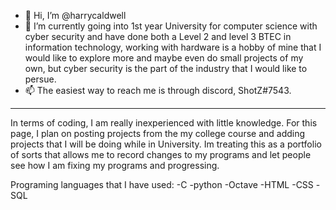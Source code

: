 - 👋 Hi, I’m @harrycaldwell
- 👀 I’m currently going into 1st year University for computer science with cyber security and have done both a Level 2 and level 3 BTEC in information technology, working with hardware is a hobby of mine that I would like to explore more and maybe even do small projects of my own, but cyber security is the part of the industry that I would like to persue.
- 📫 The easiest way to reach me is through discord, ShotZ#7543.
-----------------------------------------------------------------------------------------------------------------------------------
In terms of coding, I am really inexperienced with little knowledge. For this page, I plan on posting projects from the my college course and adding projects that I will be doing while in University. Im treating this as a portfolio of sorts that allows me to record changes to my programs and let people see how I am fixing my programs and progressing.

Programing languages that I have used:
-C
-python
-Octave
-HTML
-CSS
-SQL
